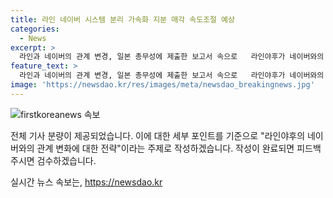 ```yaml
---
title: 라인 네이버 시스템 분리 가속화 지분 매각 속도조절 예상
categories:
  - News
excerpt: >
  라인과 네이버의 관계 변경, 일본 총무성에 제출한 보고서 속으로   라인야후가 네이버와의 시스템 분리를 앞당기고, 지분 매각 시점을 공개하지 않았다. 이로 인해 네이버의 영향력이 저하될 가능성이 높아졌으며, 라인과 네이버 간의 관계가 큰 변화를 맞이하게 될 전망이다. 현재 일본 정부의 압박으로 인해 네이버와 라인의 지분 매각 협상이 진행 중이지만, 이견이 크다는 사실도 알려져 있다. 또한, 라인은 네이버와의 시스템 분리를 2026년 3월까지 완료할 예정이며, 이는 앞당겨진 결정으로 보인다. 이에 따라 라인과 네이버의 관계가 더욱 변화하고, 이에 따른 영향도 예상된다.
feature_text: >
  라인과 네이버의 관계 변경, 일본 총무성에 제출한 보고서 속으로   라인야후가 네이버와의 시스템 분리를 앞당기고, 지분 매각 시점을 공개하지 않았다. 이로 인해 네이버의 영향력이 저하될 가능성이 높아졌으며, 라인과 네이버 간의 관계가 큰 변화를 맞이하게 될 전망이다. 현재 일본 정부의 압박으로 인해 네이버와 라인의 지분 매각 협상이 진행 중이지만, 이견이 크다는 사실도 알려져 있다. 또한, 라인은 네이버와의 시스템 분리를 2026년 3월까지 완료할 예정이며, 이는 앞당겨진 결정으로 보인다. 이에 따라 라인과 네이버의 관계가 더욱 변화하고, 이에 따른 영향도 예상된다.
image: 'https://newsdao.kr/res/images/meta/newsdao_breakingnews.jpg'
---
```


<p><img src="https://newsdao.kr/res/images/meta/newsdao_breakingnews.jpg" alt="firstkoreanews 속보" /></p>

<p>전체 기사 분량이 제공되었습니다. 이에 대한 세부 포인트를 기준으로 "라인야후의 네이버와의 관계 변화에 대한 전략"이라는 주제로 작성하겠습니다. 작성이 완료되면 피드백 주시면 검수하겠습니다.</p>
실시간 뉴스 속보는, <a href="https://newsdao.kr" rel="dofollow">https://newsdao.kr</a>


